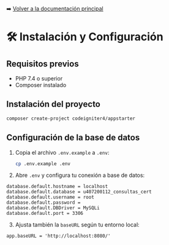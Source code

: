 ➡️ [Volver a la documentación principal](../README.md)

# 🛠 Instalación y Configuración

## Requisitos previos

- PHP 7.4 o superior
- Composer instalado

## Instalación del proyecto

```bash
composer create-project codeigniter4/appstarter
```

## Configuración de la base de datos

1. Copia el archivo `.env.example` a `.env`:
   ```bash
   cp .env.example .env
   ```

2. Abre `.env` y configura tu conexión a base de datos:

```env
database.default.hostname = localhost
database.default.database = u407200112_consultas_cert
database.default.username = root
database.default.password =
database.default.DBDriver = MySQLi
database.default.port = 3306
```

3. Ajusta también la `baseURL` según tu entorno local:

```env
app.baseURL = 'http://localhost:8080/'
```


